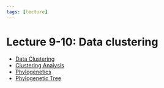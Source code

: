 ```yaml
---
tags: [lecture]
---
```


# Lecture 9-10: Data clustering

- [Data Clustering](202308212101.md)
- [Clustering Analysis](202308161936.md)
- [Phylogenetics](202308152048.md)
- [Phylogenetic Tree](202308142026.md)
